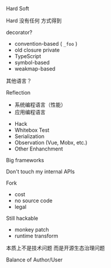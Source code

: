 Hard
Soft

Hard
没有任何
方式得到

decorator?

- convention-based ( `_foo` )
- old closure private
- TypeScript
- symbol-based
- weakmap-based

其他语言？

Reflection

- 系统编程语言（性能）
- 应用编程语言
<!--Java 9 modules: https://www.oracle.com/corporate/features/understanding-java-9-modules.html-->

- Hack
- Whitebox Test
- Serialization
- Observation (Vue, Mobx, etc.)
- Other Enhanchment

Big frameworks

Don't touch my
internal APIs

Fork

- cost
- no source code
- legal

Still hackable

- monkey patch
- runtime transform

本质上不是技术问题
而是开源生态治理问题

Balance of Author/User
